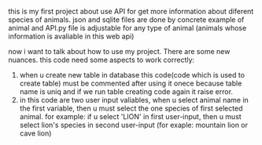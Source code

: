this is my first project about use API for get more information about diferent species of animals.
json and sqlite files are done by concrete example of animal and API.py file is adjustable for any type of animal (animals whose information is avaliable in this web api)

now i want to talk about how to use my project. There are some new nuances. this code need some aspects to work correctly:
1. when u create new table in database this code(code which is used to create table) must be commented after using it onece because table name is uniq and if we run table creating code again it raise error.
2. in this code are two user input valiables, when u select animal name in the first variable, then u must select the one species of first selected animal.
   for example:  if u select 'LION' in first user-input, then u must select lion's species in second user-input (for exaple: mountain lion or cave lion)
